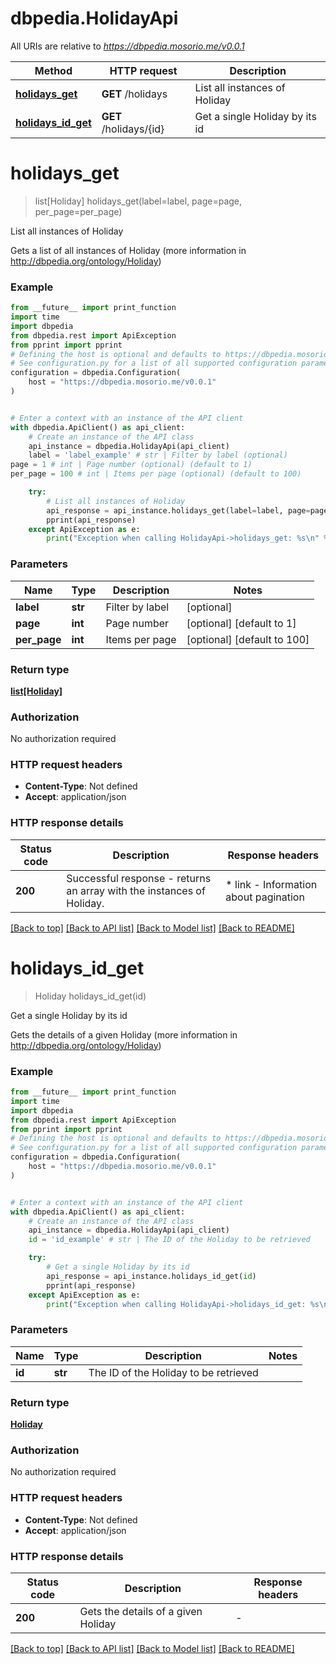 # dbpedia.HolidayApi

All URIs are relative to *https://dbpedia.mosorio.me/v0.0.1*

Method | HTTP request | Description
------------- | ------------- | -------------
[**holidays_get**](HolidayApi.md#holidays_get) | **GET** /holidays | List all instances of Holiday
[**holidays_id_get**](HolidayApi.md#holidays_id_get) | **GET** /holidays/{id} | Get a single Holiday by its id


# **holidays_get**
> list[Holiday] holidays_get(label=label, page=page, per_page=per_page)

List all instances of Holiday

Gets a list of all instances of Holiday (more information in http://dbpedia.org/ontology/Holiday)

### Example

```python
from __future__ import print_function
import time
import dbpedia
from dbpedia.rest import ApiException
from pprint import pprint
# Defining the host is optional and defaults to https://dbpedia.mosorio.me/v0.0.1
# See configuration.py for a list of all supported configuration parameters.
configuration = dbpedia.Configuration(
    host = "https://dbpedia.mosorio.me/v0.0.1"
)


# Enter a context with an instance of the API client
with dbpedia.ApiClient() as api_client:
    # Create an instance of the API class
    api_instance = dbpedia.HolidayApi(api_client)
    label = 'label_example' # str | Filter by label (optional)
page = 1 # int | Page number (optional) (default to 1)
per_page = 100 # int | Items per page (optional) (default to 100)

    try:
        # List all instances of Holiday
        api_response = api_instance.holidays_get(label=label, page=page, per_page=per_page)
        pprint(api_response)
    except ApiException as e:
        print("Exception when calling HolidayApi->holidays_get: %s\n" % e)
```

### Parameters

Name | Type | Description  | Notes
------------- | ------------- | ------------- | -------------
 **label** | **str**| Filter by label | [optional] 
 **page** | **int**| Page number | [optional] [default to 1]
 **per_page** | **int**| Items per page | [optional] [default to 100]

### Return type

[**list[Holiday]**](Holiday.md)

### Authorization

No authorization required

### HTTP request headers

 - **Content-Type**: Not defined
 - **Accept**: application/json

### HTTP response details
| Status code | Description | Response headers |
|-------------|-------------|------------------|
**200** | Successful response - returns an array with the instances of Holiday. |  * link - Information about pagination <br>  |

[[Back to top]](#) [[Back to API list]](../README.md#documentation-for-api-endpoints) [[Back to Model list]](../README.md#documentation-for-models) [[Back to README]](../README.md)

# **holidays_id_get**
> Holiday holidays_id_get(id)

Get a single Holiday by its id

Gets the details of a given Holiday (more information in http://dbpedia.org/ontology/Holiday)

### Example

```python
from __future__ import print_function
import time
import dbpedia
from dbpedia.rest import ApiException
from pprint import pprint
# Defining the host is optional and defaults to https://dbpedia.mosorio.me/v0.0.1
# See configuration.py for a list of all supported configuration parameters.
configuration = dbpedia.Configuration(
    host = "https://dbpedia.mosorio.me/v0.0.1"
)


# Enter a context with an instance of the API client
with dbpedia.ApiClient() as api_client:
    # Create an instance of the API class
    api_instance = dbpedia.HolidayApi(api_client)
    id = 'id_example' # str | The ID of the Holiday to be retrieved

    try:
        # Get a single Holiday by its id
        api_response = api_instance.holidays_id_get(id)
        pprint(api_response)
    except ApiException as e:
        print("Exception when calling HolidayApi->holidays_id_get: %s\n" % e)
```

### Parameters

Name | Type | Description  | Notes
------------- | ------------- | ------------- | -------------
 **id** | **str**| The ID of the Holiday to be retrieved | 

### Return type

[**Holiday**](Holiday.md)

### Authorization

No authorization required

### HTTP request headers

 - **Content-Type**: Not defined
 - **Accept**: application/json

### HTTP response details
| Status code | Description | Response headers |
|-------------|-------------|------------------|
**200** | Gets the details of a given Holiday |  -  |

[[Back to top]](#) [[Back to API list]](../README.md#documentation-for-api-endpoints) [[Back to Model list]](../README.md#documentation-for-models) [[Back to README]](../README.md)

